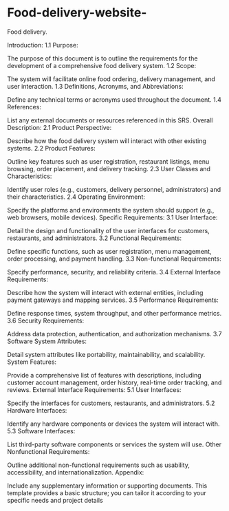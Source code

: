 # Food-delivery-website-
Food delivery.  

Introduction:
1.1 Purpose:

The purpose of this document is to outline the requirements for the development of a comprehensive food delivery system.
1.2 Scope:

The system will facilitate online food ordering, delivery management, and user interaction.
1.3 Definitions, Acronyms, and Abbreviations:

Define any technical terms or acronyms used throughout the document.
1.4 References:

List any external documents or resources referenced in this SRS.
Overall Description:
2.1 Product Perspective:

Describe how the food delivery system will interact with other existing systems.
2.2 Product Features:

Outline key features such as user registration, restaurant listings, menu browsing, order placement, and delivery tracking.
2.3 User Classes and Characteristics:

Identify user roles (e.g., customers, delivery personnel, administrators) and their characteristics.
2.4 Operating Environment:

Specify the platforms and environments the system should support (e.g., web browsers, mobile devices).
Specific Requirements:
3.1 User Interface:

Detail the design and functionality of the user interfaces for customers, restaurants, and administrators.
3.2 Functional Requirements:

Define specific functions, such as user registration, menu management, order processing, and payment handling.
3.3 Non-functional Requirements:

Specify performance, security, and reliability criteria.
3.4 External Interface Requirements:

Describe how the system will interact with external entities, including payment gateways and mapping services.
3.5 Performance Requirements:

Define response times, system throughput, and other performance metrics.
3.6 Security Requirements:

Address data protection, authentication, and authorization mechanisms.
3.7 Software System Attributes:

Detail system attributes like portability, maintainability, and scalability.
System Features:

Provide a comprehensive list of features with descriptions, including customer account management, order history, real-time order tracking, and reviews.
External Interface Requirements:
5.1 User Interfaces:

Specify the interfaces for customers, restaurants, and administrators.
5.2 Hardware Interfaces:

Identify any hardware components or devices the system will interact with.
5.3 Software Interfaces:

List third-party software components or services the system will use.
Other Nonfunctional Requirements:

Outline additional non-functional requirements such as usability, accessibility, and internationalization.
Appendix:

Include any supplementary information or supporting documents.
This template provides a basic structure; you can tailor it according to your specific needs and project details
